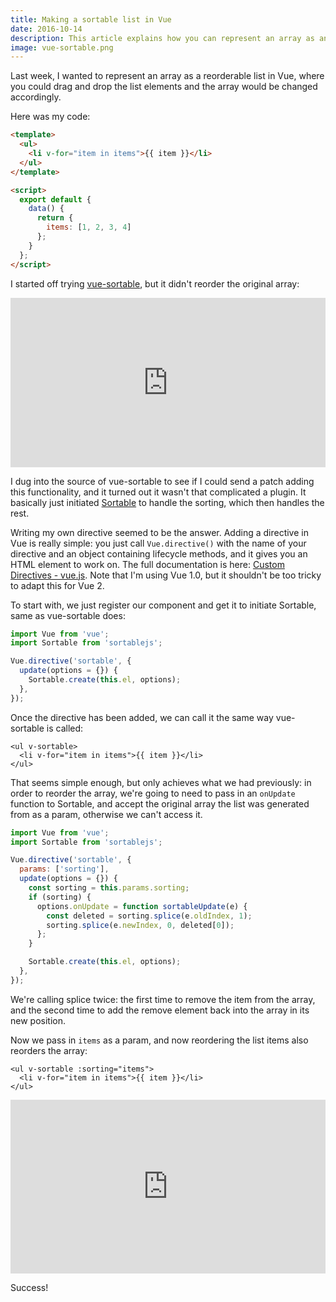 ```yaml
---
title: Making a sortable list in Vue
date: 2016-10-14
description: This article explains how you can represent an array as an HTML list, make it sortable, and make changes to the HTML list be reflected in the original array.
image: vue-sortable.png
---
```


Last week, I wanted to represent an array as a reorderable list in Vue, where
you could drag and drop the list elements and the array would be changed
accordingly.

Here was my code:

```html
<template>
  <ul>
    <li v-for="item in items">{{ item }}</li>    
  </ul>
</template>

<script>
  export default {
    data() {
      return {
        items: [1, 2, 3, 4]
      };
    } 
  };
</script>
```

I started off trying [vue-sortable], but it didn't reorder the original array:

<iframe src='https://gfycat.com/ifr/WelltodoEvenAllosaurus' frameborder='0' scrolling='no' width='640' height='271' style="max-width: 100%"></iframe>

I dug into the source of vue-sortable to see if I could send a patch adding 
this functionality, and it turned out it wasn't that complicated a plugin. It
basically just initiated [Sortable] to handle the sorting, which then handles
the rest.

Writing my own directive seemed to be the answer. Adding a directive in Vue is
really simple: you just call `Vue.directive()` with the name of your directive
and an object containing lifecycle methods, and it gives you an HTML element to
work on. The full documentation is here: [Custom Directives - vue.js]. Note
that I'm using Vue 1.0, but it shouldn't be too tricky to adapt this for Vue 2.

To start with, we just register our component and get it to initiate Sortable,
same as vue-sortable does:

```js
import Vue from 'vue';
import Sortable from 'sortablejs';

Vue.directive('sortable', {
  update(options = {}) {
    Sortable.create(this.el, options);
  },
});
```

Once the directive has been added, we can call it the same way vue-sortable is
called:

```markup
<ul v-sortable>
  <li v-for="item in items">{{ item }}</li>
</ul>
```

That seems simple enough, but only achieves what we had previously: in order to
reorder the array, we're going to need to pass in an `onUpdate` function to
Sortable, and accept the original array the list was generated from as a param,
otherwise we can't access it.

```js
import Vue from 'vue';
import Sortable from 'sortablejs';

Vue.directive('sortable', {
  params: ['sorting'],
  update(options = {}) {
    const sorting = this.params.sorting;
    if (sorting) {
      options.onUpdate = function sortableUpdate(e) {
        const deleted = sorting.splice(e.oldIndex, 1);
        sorting.splice(e.newIndex, 0, deleted[0]);
      };
    }

    Sortable.create(this.el, options);
  },
});
```

We're calling splice twice: the first time to remove the item from the array,
and the second time to add the remove element back into the array in its new
position.

Now we pass in `items` as a param, and now reordering the list items also
reorders the array:

```markup
<ul v-sortable :sorting="items">
  <li v-for="item in items">{{ item }}</li>
</ul>
```

<iframe src='https://gfycat.com/ifr/BoldWellmadeDromedary' frameborder='0' scrolling='no' width='640' height='278' style="max-width: 100%"></iframe>

Success!


[vue-sortable]: https://github.com/sagalbot/vue-sortable
[Sortable]: http://rubaxa.github.io/Sortable/
[Custom Directives - vue.js]: http://v1.vuejs.org/guide/custom-directive.html